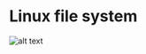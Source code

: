 # Linux file system

![alt text](https://www.blackmoreops.com/wp-content/uploads/2015/02/Linux-file-system-hierarchy-Linux-file-structure-optimized.jpg)

